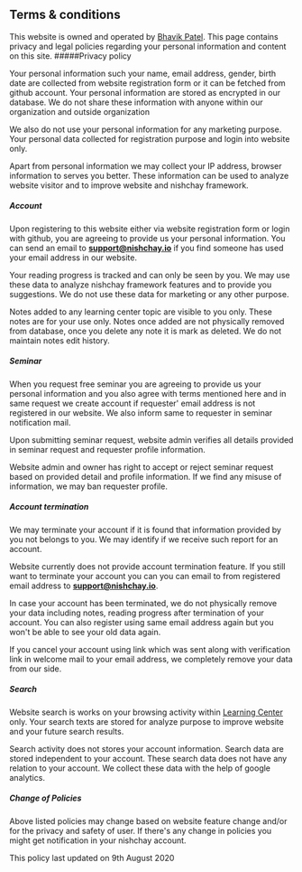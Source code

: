 ## Terms & conditions

This website is owned and operated by [Bhavik Patel](https://facebook.com/bhavitk). This page contains privacy and legal policies regarding your personal information and content on this site.
#####Privacy policy

Your personal information such your name, email address, gender, birth date are collected from website registration form or it can be fetched from github account.
Your personal information are stored as encrypted in our database.
We do not share these information with anyone within our organization and outside organization

We also do not use your personal information for any marketing purpose. 
Your personal data collected for registration purpose and login into website only.

Apart from personal information we may collect your IP address, browser information to serves you better.
These information can be used to analyze website visitor and to improve website and nishchay framework.

##### Account

Upon registering to this website either via website registration form or login with github, you are agreeing to provide us your personal information. You can send an email to **support@nishchay.io** if you find someone has used your email address in our website.

Your reading progress is tracked and can only be seen by you. 
We may use these data to analyze nishchay framework features and to provide you suggestions.
We do not use these data for marketing or any other purpose.

Notes added to any learning center topic are visible to you only. These notes are for your use only. Notes once added are not physically removed from database, once you delete any note it is mark as deleted. We do not maintain notes edit history.

##### Seminar
When you request free seminar you are agreeing to provide us your personal information and you also agree with terms mentioned here and in same request we create account if requester' email address is not registered in our website. We also inform same to requester in seminar notification mail.

Upon submitting seminar request, website admin  verifies all details provided in seminar request and requester profile information.

Website admin and owner has right to accept or reject seminar request based on provided detail and profile information. If we find any misuse of information, we may ban requester profile.

##### Account termination
We may terminate your account if it is found that information provided by you not belongs to you. 
We may identify if we receive such report for an account.

Website currently does not provide account termination feature.
If you still want to terminate your account you can you can email to from registered email address to **support@nishchay.io**.

In case your account has been terminated, we do not physically remove your data including notes, reading progress after termination of your account.
You can also register using same email address again but you won't be able to see your old data again.

If you cancel your account using link which was sent along with verification link in welcome mail to your email address, we completely remove your data from our side.

##### Search
Website search is works on your browsing activity within [Learning Center](/learningCenter?ref=terms) only.
Your search texts are stored for analyze purpose to improve website and your future search results.

Search activity does not stores your account information.
Search data are stored independent to your account.
These search data does not have any relation to your account. We collect these data with the help of google analytics.

##### Change of Policies
Above listed policies may change based on website feature change and/or for the privacy and safety of user. If there's any change in policies you might get notification in your nishchay account.

This policy last updated on 9th August 2020